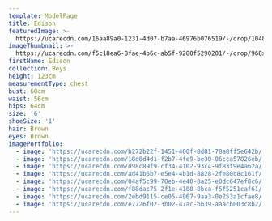 ```yaml
---
template: ModelPage
title: Edison
featuredImage: >-
  https://ucarecdn.com/16aa89a0-1231-4d07-b7aa-46976b076519/-/crop/1048x677/0,323/-/preview/
imageThumbnail: >-
  https://ucarecdn.com/f5c18ea6-8fae-4b6c-ab5f-9280f5290201/-/crop/968x1296/56,21/-/preview/
firstName: Edison
collection: Boys
height: 123cm
measurementType: chest
bust: 60cm
waist: 56cm
hips: 64cm
size: '6'
shoeSize: '1'
hair: Brown
eyes: Brown
imagePortfolio:
  - image: 'https://ucarecdn.com/b272b22f-1451-400f-8d81-78a8ff5e642b/'
  - image: 'https://ucarecdn.com/18d0d4d1-f2b7-4fe9-be30-06cca57826eb/'
  - image: 'https://ucarecdn.com/d98c89f9-cf34-4102-93c4-9f83f9e4a62a/'
  - image: 'https://ucarecdn.com/ad41b6b7-e5e4-4b1d-8828-2fe80c8c161f/'
  - image: 'https://ucarecdn.com/04af5c99-70eb-4e40-8a25-e0dc647ef8c6/'
  - image: 'https://ucarecdn.com/f88dac75-2f1e-4108-8bca-f5f5251caf61/'
  - image: 'https://ucarecdn.com/2ebd9115-ce05-4967-9aa3-0e253a1cfae8/'
  - image: 'https://ucarecdn.com/e7726f02-3b02-47ac-bb39-aaacb003c8b2/'
---
```



